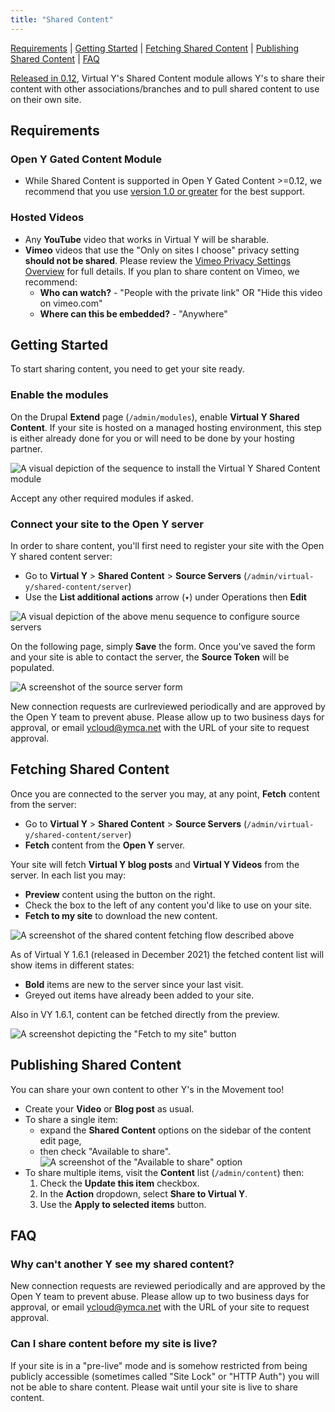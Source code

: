 ```yaml
---
title: "Shared Content"
---
```


[Requirements](#requirements) | [Getting Started](#getting-started) | [Fetching Shared Content](#fetching) | [Publishing Shared Content](#publishing) | [FAQ](#faq)

[Released in 0.12](https://github.com/ymcatwincities/openy_gated_content/releases/tag/1.2), Virtual Y's Shared Content module allows Y's to share their content with other associations/branches and to pull shared content to use on their own site.

<a name="requirements"></a>
## Requirements

### Open Y Gated Content Module

- While Shared Content is supported in Open Y Gated Content >=0.12, we recommend that you use [version 1.0 or greater](https://github.com/ymcatwincities/openy_gated_content/releases) for the best support.

### Hosted Videos

- Any **YouTube** video that works in Virtual Y will be sharable.
- **Vimeo** videos that use the "Only on sites I choose" privacy setting **should not be shared**. Please review the [Vimeo Privacy Settings Overview](https://vimeo.zendesk.com/hc/en-us/articles/224817847-Privacy-settings-overview) for full details. If you plan to share content on Vimeo, we recommend:
  - **Who can watch?** - "People with the private link" OR "Hide this video on vimeo.com"
  - **Where can this be embedded?** - "Anywhere"

<a name="getting-started"></a>
## Getting Started

To start sharing content, you need to get your site ready.

### Enable the modules

On the Drupal **Extend** page (`/admin/modules`), enable **Virtual Y Shared Content**. If your site is hosted on a managed hosting environment, this step is either already done for you or will need to be done by your hosting partner.

![A visual depiction of the sequence to install the Virtual Y Shared Content module](./shared_content_install.png)

Accept any other required modules if asked.

### Connect your site to the Open Y server

In order to share content, you'll first need to register your site with the Open Y shared content server:

- Go to **Virtual Y** > **Shared Content** > **Source Servers** (`/admin/virtual-y/shared-content/server`)
- Use the **List additional actions** arrow (`▾`) under Operations then **Edit**

![A visual depiction of the above menu sequence to configure source servers](./source_server_config.png) 

On the following page, simply **Save** the form. Once you've saved the form and your site is able to contact the server, the **Source Token** will be populated.

![A screenshot of the source server form](./source_server_form.png) 

New connection requests are curlreviewed periodically and are approved by the Open Y team to prevent abuse. Please allow up to two business days for approval, or email [ycloud@ymca.net](mailto:ycloud@ymca.net) with the URL of your site to request approval.

<a name="fetching"></a>
## Fetching Shared Content

Once you are connected to the server you may, at any point, **Fetch** content from the server:

- Go to **Virtual Y** > **Shared Content** > **Source Servers** (`/admin/virtual-y/shared-content/server`)
- **Fetch** content from the **Open Y** server.

Your site will fetch **Virtual Y blog posts** and **Virtual Y Videos** from the server. In each list you may:

- **Preview** content using the button on the right.
- Check the box to the left of any content you'd like to use on your site.
- **Fetch to my site** to download the new content.

![A screenshot of the shared content fetching flow described above](./fetch-shared-content.png)

As of Virtual Y 1.6.1 (released in December 2021) the fetched content list will show items in different states:

- **Bold** items are new to the server since your last visit.
- Greyed out items have already been added to your site.

Also in VY 1.6.1, content can be fetched directly from the preview.

![A screenshot depicting the "Fetch to my site" button](./fetch-to-my-site.png)

<a name="publishing"></a>
## Publishing Shared Content

You can share your own content to other Y's in the Movement too!

- Create your **Video** or **Blog post** as usual.
- To share a single item:
  - expand the **Shared Content** options on the sidebar of the content edit page,
  - then check "Available to share".
![A screenshot of the "Available to share" option](./shared-content-available-to-share.png)
- To share multiple items, visit the **Content** list (`/admin/content`) then:
  1. Check the **Update this item** checkbox.
  2. In the **Action** dropdown, select **Share to Virtual Y**.
  3. Use the **Apply to selected items** button.
<a name="faq"></a>
## FAQ

### Why can't another Y see my shared content?

New connection requests are reviewed periodically and are approved by the Open Y team to prevent abuse. Please allow up to two business days for approval, or email [ycloud@ymca.net](mailto:ycloud@ymca.net) with the URL of your site to request approval.

### Can I share content before my site is live?

If your site is in a "pre-live" mode and is somehow restricted from being publicly accessible (sometimes called "Site Lock" or "HTTP Auth") you will not be able to share content. Please wait until your site is live to share content.


